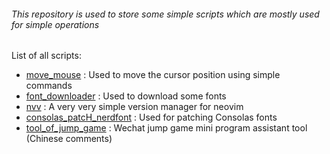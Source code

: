 ###### This repository is used to store some simple scripts which are mostly used for simple operations

List of all scripts:
- [move_mouse](https://github.com/gczcn/script/tree/main/move_mouse) : Used to move the cursor position using simple commands
- [font_downloader](https://github.com/gczcn/script/tree/main/font_downloader) : Used to download some fonts
- [nvv](https://github.com/gczcn/script/tree/main/nvv) : A very very simple version manager for neovim
- [consolas_patcH_nerdfont](https://github.com/gczcn/script/tree/main/consolas_patch_nerdfont) : Used for patching Consolas fonts
- [tool_of_jump_game](https://github.com/gczcn/script/tree/main/tool_of_jump_game) : Wechat jump game mini program assistant tool (Chinese comments)

